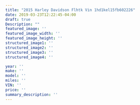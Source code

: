 ```yaml
---
title: "2015 Harley Davidson Flhtk Vin 1hd1kel15fb602226"
date: 2019-03-23T12:22:45-04:00
draft: true
Description: ""
featured_image: ''
featured_image_width: ''
featured_image_height: ''
structured_image1: ''
structured_image2: ''
structured_image3: ''
structured_image4: ''

year: ''
make: ''
model: ''
miles: ''
VIN: ''
price: ''
summary_description: ''
---
```

